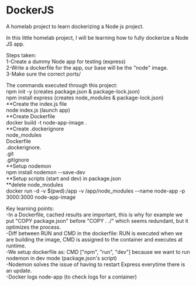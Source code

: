 # DockerJS
A homelab project to learn dockerizing a Node js project.  
  
In this little homelab project, I will be learning how to fully dockerize a Node JS app.  
  
Steps taken:  
  1-Create a dummy Node app for testing (express)  
  2-Write a dockerfile for the app, our base will be the "node" image.  
  3-Make sure the correct ports/  
  
  
The commands executed through this project:  
  npm init -y (creates package.json & package-lock.json)  
  npm install express (creates node_modules & package-lock.json)  
  **Create the index.js file  
  node index.js (launch app)  
  **Create Dockerfile  
  docker build -t node-app-image .  
  **Create .dockerignore  
      node_modules  
      Dockerfile  
      .dockerignore.  
      .git  
      .gitignore  
  **Setup nodemon  
    npm install nodemon --save-dev  
  **Setup scripts (start and dev) in package.json  
  **delete node_modules  
  docker run -d -v $(pwd):/app -v /app/node_modules --name node-app -p 3000:3000 node-app-image  
  
Key learning points:  
  -In a Dockerfile, cached results are important, this is why for example we put "COPY package.json" before "COPY . ./" which seems redundant, but it optimizes the process.  
  -Diff between RUN and CMD in the dockerfile: RUN is executed when we are building the image, CMD is assigned to the container and executes at runtime.  
  -We setup dockerfile as: CMD ["npm", "run", "dev"] because we want to run nodemon in dev mode (package.json's script)  
  -Nodemon solves the issue of having to restart Express everytime there is an update.  
  -Docker logs node-app (to check logs for a container)  
    
